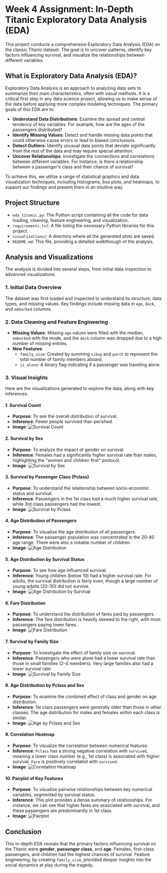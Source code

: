 # Week 4 Assignment: In-Depth Titanic Exploratory Data Analysis (EDA)

This project conducts a comprehensive Exploratory Data Analysis (EDA) on the classic Titanic dataset. The goal is to uncover patterns, identify key factors influencing survival, and visualize the relationships between different variables.

## What is Exploratory Data Analysis (EDA)?

Exploratory Data Analysis is an approach to analyzing data sets to summarize their main characteristics, often with visual methods. It is a critical first step in any data science project, allowing us to make sense of the data before applying more complex modeling techniques. The primary goals of this EDA are to:

- **Understand Data Distributions**: Examine the spread and central tendency of key variables. For example, how are the ages of the passengers distributed?
- **Identify Missing Values**: Detect and handle missing data points that could otherwise cause errors or lead to biased conclusions.
- **Detect Outliers**: Identify unusual data points that deviate significantly from the rest of the data and may require special attention.
- **Uncover Relationships**: Investigate the connections and correlations between different variables. For instance, is there a relationship between a passenger's class and their chance of survival?

To achieve this, we utilize a range of statistical graphics and data visualization techniques, including histograms, box plots, and heatmaps, to support our findings and present them in an intuitive way.

## Project Structure

- `eda_titanic.py`: The Python script containing all the code for data loading, cleaning, feature engineering, and visualization.
- `requirements.txt`: A file listing the necessary Python libraries for this project.
- `visualizations/`: A directory where all the generated plots are saved.
- `README.md`: This file, providing a detailed walkthrough of the analysis.

## Analysis and Visualizations

The analysis is divided into several steps, from initial data inspection to advanced visualizations.

### 1. Initial Data Overview

The dataset was first loaded and inspected to understand its structure, data types, and missing values. Key findings include missing data in `age`, `deck`, and `embarked` columns.

### 2. Data Cleaning and Feature Engineering

- **Missing Values**: Missing `age` values were filled with the median, `embarked` with the mode, and the `deck` column was dropped due to a high number of missing entries.
- **New Features**:
  - `family_size`: Created by summing `sibsp` and `parch` to represent the total number of family members aboard.
  - `is_alone`: A binary flag indicating if a passenger was traveling alone.

### 3. Visual Insights

Here are the visualizations generated to explore the data, along with key inferences.

#### 1. Survival Count
- **Purpose**: To see the overall distribution of survival.
- **Inference**: Fewer people survived than perished.
- **Image**:
  ![Survival Count](visualizations/1_survival_count.png)

#### 2. Survival by Sex
- **Purpose**: To analyze the impact of gender on survival.
- **Inference**: Females had a significantly higher survival rate than males, highlighting the "women and children first" protocol.
- **Image**:
  ![Survival by Sex](visualizations/2_survival_by_sex.png)

#### 3. Survival by Passenger Class (Pclass)
- **Purpose**: To understand the relationship between socio-economic status and survival.
- **Inference**: Passengers in the 1st class had a much higher survival rate, while 3rd class passengers had the lowest.
- **Image**:
  ![Survival by Pclass](visualizations/3_survival_by_pclass.png)

#### 4. Age Distribution of Passengers
- **Purpose**: To visualize the age distribution of all passengers.
- **Inference**: The passenger population was concentrated in the 20-40 age range. There were also a notable number of children.
- **Image**:
  ![Age Distribution](visualizations/4_age_distribution.png)

#### 5. Age Distribution by Survival Status
- **Purpose**: To see how age influenced survival.
- **Inference**: Young children (below 10) had a higher survival rate. For adults, the survival distribution is fairly even, though a large number of young adults (20-30) did not survive.
- **Image**:
  ![Age Distribution by Survival](visualizations/5_age_distribution_by_survival.png)

#### 6. Fare Distribution
- **Purpose**: To understand the distribution of fares paid by passengers.
- **Inference**: The fare distribution is heavily skewed to the right, with most passengers paying lower fares.
- **Image**:
  ![Fare Distribution](visualizations/6_fare_distribution.png)

#### 7. Survival by Family Size
- **Purpose**: To investigate the effect of family size on survival.
- **Inference**: Passengers who were alone had a lower survival rate than those in small families (2-4 members). Very large families also had a lower survival rate.
- **Image**:
  ![Survival by Family Size](visualizations/7_survival_by_family_size.png)

#### 8. Age Distribution by Pclass and Sex
- **Purpose**: To examine the combined effect of class and gender on age distribution.
- **Inference**: 1st class passengers were generally older than those in other classes. The age distribution for males and females within each class is similar.
- **Image**:
  ![Age by Pclass and Sex](visualizations/8_age_by_pclass_sex.png)

#### 9. Correlation Heatmap
- **Purpose**: To visualize the correlation between numerical features.
- **Inference**: `Pclass` has a strong negative correlation with `survived`, meaning a lower class number (e.g., 1st class) is associated with higher survival. `Fare` is positively correlated with `survived`.
- **Image**:
  ![Correlation Heatmap](visualizations/9_correlation_heatmap.png)

#### 10. Pairplot of Key Features
- **Purpose**: To visualize pairwise relationships between key numerical variables, segmented by survival status.
- **Inference**: This plot provides a dense summary of relationships. For instance, we can see that higher fares are associated with survival, and these passengers are predominantly in 1st class.
- **Image**:
  ![Pairplot](visualizations/10_pairplot.png)

## Conclusion

This in-depth EDA reveals that the primary factors influencing survival on the Titanic were **gender**, **passenger class**, and **age**. Females, first-class passengers, and children had the highest chances of survival. Feature engineering, by creating `family_size`, provided deeper insights into the social dynamics at play during the tragedy.
